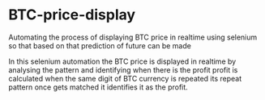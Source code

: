 # BTC-price-display
Automating the process of displaying BTC price in realtime using selenium so that based on that prediction of future can be made

In this selenium automation the BTC price is displayed in realtime by analysing the pattern and identifying when there is the profit
profit is calculated when the same digit of BTC currency is repeated its repeat pattern once gets matched it identifies it as the profit.
